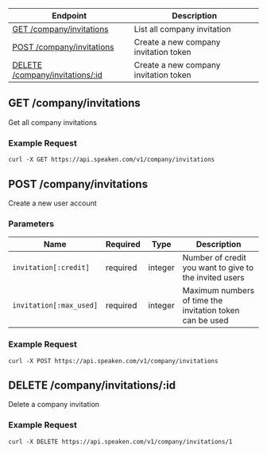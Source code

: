 |Endpoint|Description|
|--------|-----------|
|[GET /company/invitations](#get-invitations)| List all company invitation |
|[POST /company/invitations](#create-invitation)| Create a new company invitation token |
|[DELETE /company/invitations/:id](#delete-invitation)| Create a new company invitation token |


## GET /company/invitations

Get all company invitations

### Example Request

```curl -X GET https://api.speaken.com/v1/company/invitations```


## POST /company/invitations

Create a new user account

### Parameters

|Name|Required|Type|Description|
|----|--------|----|-----------|
|```invitation[:credit]```|required|integer|Number of credit you want to give to the invited users|
|```invitation[:max_used]```|required|integer|Maximum numbers of time the invitation token can be used|

### Example Request

```curl -X POST https://api.speaken.com/v1/company/invitations```


## DELETE /company/invitations/:id

Delete a company invitation

### Example Request

```curl -X DELETE https://api.speaken.com/v1/company/invitations/1```
